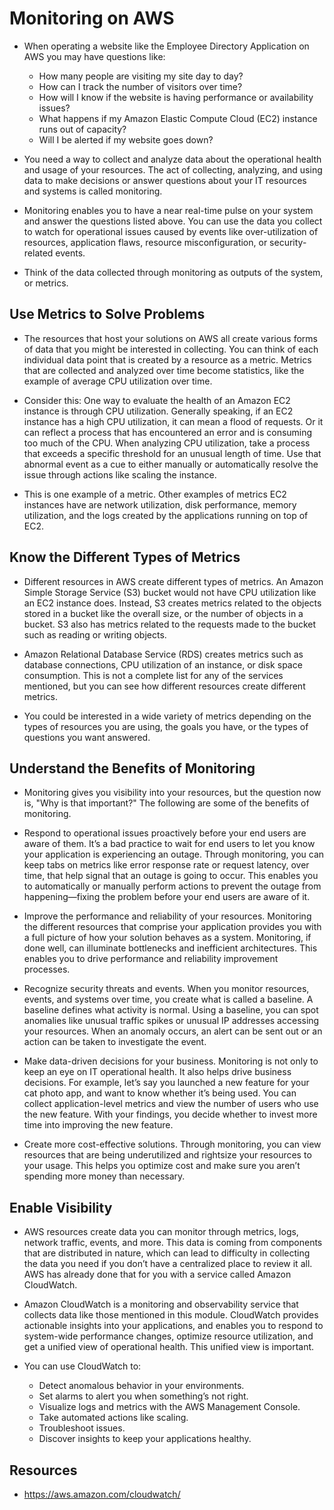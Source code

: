 # Monitoring on AWS

- When operating a website like the Employee Directory Application on AWS you may have questions like:
  - How many people are visiting my site day to day?
  - How can I track the number of visitors over time?
  - How will I know if the website is having performance or availability issues?
  - What happens if my Amazon Elastic Compute Cloud (EC2) instance runs out of capacity?
  - Will I be alerted if my website goes down?

- You need a way to collect and analyze data about the operational health and usage of your resources. The act of collecting, analyzing, and using data to make decisions or answer questions about your IT resources and systems is called monitoring.

- Monitoring enables you to have a near real-time pulse on your system and answer the questions listed above. You can use the data you collect to watch for operational issues caused by events like over-utilization of resources, application flaws, resource misconfiguration, or security-related events.

- Think of the data collected through monitoring as outputs of the system, or metrics.

## Use Metrics to Solve Problems

- The resources that host your solutions on AWS all create various forms of data that you might be interested in collecting. You can think of each individual data point that is created by a resource as a metric. Metrics that are collected and analyzed over time become statistics, like the example of average CPU utilization over time.

- Consider this: One way to evaluate the health of an Amazon EC2 instance is through CPU utilization. Generally speaking, if an EC2 instance has a high CPU utilization, it can mean a flood of requests. Or it can reflect a process that has encountered an error and is consuming too much of the CPU. When analyzing CPU utilization, take a process that exceeds a specific threshold for an unusual length of time. Use that abnormal event as a cue to either manually or automatically resolve the issue through actions like scaling the instance.

- This is one example of a metric. Other examples of metrics EC2 instances have are network utilization, disk performance, memory utilization, and the logs created by the applications running on top of EC2.

## Know the Different Types of Metrics

- Different resources in AWS create different types of metrics. An Amazon Simple Storage Service (S3) bucket would not have CPU utilization like an EC2 instance does. Instead, S3 creates metrics related to the objects stored in a bucket like the overall size, or the number of objects in a bucket. S3 also has metrics related to the requests made to the bucket such as reading or writing objects.

- Amazon Relational Database Service (RDS) creates metrics such as database connections, CPU utilization of an instance, or disk space consumption. This is not a complete list for any of the services mentioned, but you can see how different resources create different metrics.

- You could be interested in a wide variety of metrics depending on the types of resources you are using, the goals you have, or the types of questions you want answered.

## Understand the Benefits of Monitoring

- Monitoring gives you visibility into your resources, but the question now is, "Why is that important?" The following are some of the benefits of monitoring.

- Respond to operational issues proactively before your end users are aware of them. It’s a bad practice to wait for end users to let you know your application is experiencing an outage. Through monitoring, you can keep tabs on metrics like error response rate or request latency, over time, that help signal that an outage is going to occur. This enables you to automatically or manually perform actions to prevent the outage from happening—fixing the problem before your end users are aware of it.

- Improve the performance and reliability of your resources. Monitoring the different resources that comprise your application provides you with a full picture of how your solution behaves as a system. Monitoring, if done well, can illuminate bottlenecks and inefficient architectures. This enables you to drive performance and reliability improvement processes.

- Recognize security threats and events. When you monitor resources, events, and systems over time, you create what is called a baseline. A baseline defines what activity is normal. Using a baseline, you can spot anomalies like unusual traffic spikes or unusual IP addresses accessing your resources. When an anomaly occurs, an alert can be sent out or an action can be taken to investigate the event.

- Make data-driven decisions for your business. Monitoring is not only to keep an eye on IT operational health. It also helps drive business decisions. For example, let’s say you launched a new feature for your cat photo app, and want to know whether it’s being used. You can collect application-level metrics and view the number of users who use the new feature. With your findings, you decide whether to invest more time into improving the new feature.

- Create more cost-effective solutions. Through monitoring, you can view resources that are being underutilized and rightsize your resources to your usage. This helps you optimize cost and make sure you aren’t spending more money than necessary.

## Enable Visibility

- AWS resources create data you can monitor through metrics, logs, network traffic, events, and more. This data is coming from components that are distributed in nature, which can lead to difficulty in collecting the data you need if you don’t have a centralized place to review it all. AWS has already done that for you with a service called Amazon CloudWatch.

- Amazon CloudWatch is a monitoring and observability service that collects data like those mentioned in this module. CloudWatch provides actionable insights into your applications, and enables you to respond to system-wide performance changes, optimize resource utilization, and get a unified view of operational health. This unified view is important.

- You can use CloudWatch to:
  - Detect anomalous behavior in your environments.
  - Set alarms to alert you when something’s not right.
  - Visualize logs and metrics with the AWS Management Console.
  - Take automated actions like scaling.
  - Troubleshoot issues.
  - Discover insights to keep your applications healthy.

## Resources

- <https://aws.amazon.com/cloudwatch/>
